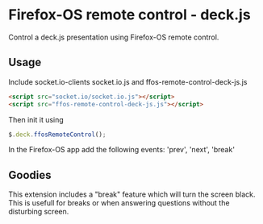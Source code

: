 # Firefox-OS remote control - deck.js

Control a deck.js presentation using Firefox-OS remote control.

## Usage

Include socket.io-clients socket.io.js and ffos-remote-control-deck-js.js

```html
<script src="socket.io/socket.io.js"></script>
<script src="ffos-remote-control-deck-js.js"></script>
```

Then init it using

```javascript
$.deck.ffosRemoteControl();
```

In the Firefox-OS app add the following events: 'prev', 'next', 'break'

## Goodies

This extension includes a "break" feature which will turn the screen black.
This is usefull for breaks or when answering questions without the disturbing screen.